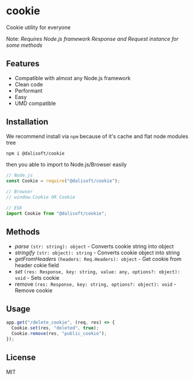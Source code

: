# cookie

Cookie utility for everyone

Note: _Requires Node.js framework Response and Request instance for some methods_

## Features

- Compatible with almost any Node.js framework
- Clean code
- Performant
- Easy
- UMD compatible

## Installation

We recommend install via `npm` because of it's cache and flat node modules tree

```bash
npm i @dalisoft/cookie
```

then you able to import to Node.js/Browser easily

```js
// Node.js
const Cookie = require("@dalisoft/cookie");

// Browser
// window.Cookie OR Cookie

// ES6
import Cookie from "@dalisoft/cookie";
```

## Methods

- _parse_ `(str: string): object` - Converts cookie string into object
- _stringify_ `(str: object): string` - Converts cookie object into string
- _getFromHeaders_ `(headers: Req.Headers): object` - Get cookie from header cokie field
- _set_ `(res: Response, key: string, value: any, options?: object): void` - Sets cookie
- remove `(res: Response, key: string, options?: object): void` - Remove cookie

## Usage

```js
app.get("/delete_cookie", (req, res) => {
  Cookie.set(res, "deleted", true);
  Cookie.remove(res, "public_cookie");
});
```

## License

MIT
